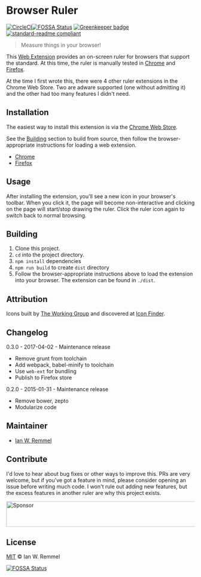 # Browser Ruler

[![CircleCI](https://circleci.com/gh/ianwremmel/browser-ruler.svg?style=svg)](https://circleci.com/gh/ianwremmel/browser-ruler)[![FOSSA Status](https://app.fossa.io/api/projects/git%2Bhttps%3A%2F%2Fgithub.com%2Fianwremmel%2Fbrowser-ruler.svg?type=shield)](https://app.fossa.io/projects/git%2Bhttps%3A%2F%2Fgithub.com%2Fianwremmel%2Fbrowser-ruler?ref=badge_shield)
[![Greenkeeper badge](https://badges.greenkeeper.io/ianwremmel/browser-ruler.svg)](https://greenkeeper.io/)
[![standard-readme compliant](https://img.shields.io/badge/readme%20style-standard-brightgreen.svg?style=flat-square)](https://github.com/RichardLitt/standard-readme)

> Measure things in your browser!

This [Web Extension](https://developer.mozilla.org/en-US/Add-ons/WebExtensions) provides an on-screen ruler for browsers that support the standard. At this time, the ruler is manually tested in [Chrome]() and [Firefox]().

At the time I first wrote this, there were 4 other ruler extensions in the Chrome Web Store. Two are adware supported (one without admitting it) and the other had too many features I didn't need.

## Installation

The easiest way to install this extension is via the [Chrome Web Store](https://chrome.google.com/webstore/category/extensions?hl=en-US).

See the [Building](#building) section to build from source, then follow the browser-appropriate instructions for loading a web extension.

- [Chrome](https://developer.chrome.com/extensions/getstarted#unpacked)
- [Firefox](https://developer.mozilla.org/en-US/Add-ons/WebExtensions/Your_first_WebExtension#Installing)

## Usage

After installing the extension, you'll see a new icon in your browser's toolbar. When you click it, the page will become non-interactive and clicking on the page will start/stop drawing the ruler. Click the ruler icon again to switch back to normal browsing.

## Building

1. Clone this project.
1. `cd` into the project directory. 
1. `npm install` dependencies
1. `npm run build` to create `dist` directory
1. Follow the browser-appropriate instructions above to load the extension into your browser. The extension can be found in `./dist`.

## Attribution

Icons built by [The Working Group](http://blog.twg.ca) and discovered at [Icon Finder](https://www.iconfinder.com/icons/62246/ruler_icon).

## Changelog

0.3.0 - 2017-04-02 - Maintenance release

  - Remove grunt from toolchain
  - Add webpack, babel-minify to toolchain
  - Use `web-ext` for bundling
  - Publish to Firefox store

0.2.0 - 2015-01-31 - Maintenance release

  - Remove bower, zepto
  - Modularize code

## Maintainer

- [Ian W. Remmel](https://github.com/ianwremmel)

## Contribute

I'd love to hear about bug fixes or other ways to improve this. PRs are very welcome, but if you've got a feature in mind, please consider opening an issue before writing much code. I won't rule out adding new features, but the excess features in another ruler are why this project exists. 

<a target='_blank' rel='nofollow' href='https://app.codesponsor.io/link/L4ctcTDi8zhNq7oYyUKGmUci/ianwremmel/browser-ruler'>
  <img alt='Sponsor' width='888' height='68' src='https://app.codesponsor.io/embed/L4ctcTDi8zhNq7oYyUKGmUci/ianwremmel/browser-ruler.svg' />
</a>

## License

[MIT](LICENSE) &copy; Ian W. Remmel

[![FOSSA Status](https://app.fossa.io/api/projects/git%2Bhttps%3A%2F%2Fgithub.com%2Fianwremmel%2Fbrowser-ruler.svg?type=large)](https://app.fossa.io/projects/git%2Bhttps%3A%2F%2Fgithub.com%2Fianwremmel%2Fbrowser-ruler?ref=badge_large)
